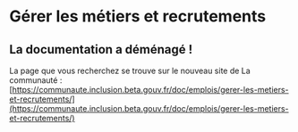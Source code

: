 # Gérer les métiers et recrutements

## La documentation a déménagé !

La page que vous recherchez se trouve sur le nouveau site de La communauté : [https://communaute.inclusion.beta.gouv.fr/doc/emplois/gerer-les-metiers-et-recrutements/](https://communaute.inclusion.beta.gouv.fr/doc/emplois/gerer-les-metiers-et-recrutements/)
